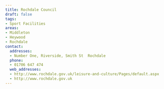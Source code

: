 ```yaml
---
title: Rochdale Council
draft: false
tags:
- Sport Facilities
areas:
- Middleton
- Heywood
- Rochdale
contact:
  addresses:
  - Number One, Riverside, Smith St  Rochdale
  phone:
  - 01706 647 474
  web_addresses:
  - http://www.rochdale.gov.uk/leisure-and-culture/Pages/default.aspx
  - http://www.rochdale.gov.uk
---
```


